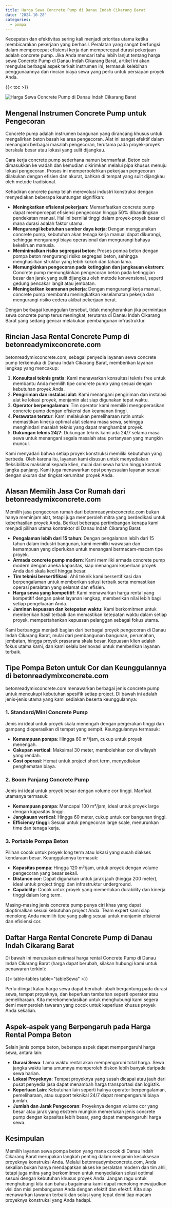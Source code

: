 ```yaml
---
title: Harga Sewa Concrete Pump di Danau Indah Cikarang Barat
date: '2024-10-28'
categories:
  - pompa
---
```


Kecepatan dan efektivitas sering kali menjadi prioritas utama ketika membicarakan pekerjaan yang berhasil. Peralatan yang sangat berfungsi dalam mempercepat efisiensi kerja dan mempercepat durasi pekerjaan adalah concrete pump. Jika Anda mencari tahu lebih lanjut tentang harga sewa Concrete Pump di Danau Indah Cikarang Barat, artikel ini akan mengulas berbagai aspek terkait instrumen ini, termasuk kelebihan penggunaannya dan rincian biaya sewa yang perlu untuk persiapan proyek Anda.

{{< toc >}}

![Harga Sewa Concrete Pump di Danau Indah Cikarang Barat](https://betoncor8.github.io/pump/concrete-pump%20(10).png)

## Mengenal Instrumen Concrete Pump untuk Pengecoran

Concrete pump adalah instrumen bangunan yang dirancang khusus untuk mengalirkan beton basah ke area pengecoran. Alat ini sangat efektif dalam menangani berbagai masalah pengecoran, terutama pada proyek-proyek berskala besar atau lokasi yang sulit dijangkau.

Cara kerja concrete pump sederhana namun bermanfaat. Beton cair dimasukkan ke wadah dan kemudian dikirimkan melalui pipa khusus menuju lokasi pengecoran. Proses ini memperbolehkan pekerjaan pengecoran dilakukan dengan efisien dan akurat, bahkan di tempat yang sulit dijangkau oleh metode tradisional.

Kehadiran concrete pump telah merevolusi industri konstruksi dengan menyediakan beberapa keuntungan signifikan:

- **Meningkatkan efisiensi pekerjaan**: Memanfaatkan concrete pump dapat mempercepat efisiensi pengecoran hingga 50% dibandingkan pendekatan manual. Hal ini bernilai tinggi dalam proyek-proyek besar di mana durasi adalah faktor utama.
- **Mengurangi kebutuhan sumber daya kerja**: Dengan menggunakan concrete pump, kebutuhan akan tenaga kerja manual dapat dikurangi, sehingga mengurangi biaya operasional dan mengurangi bahaya kekeliruan manusia.
- **Meminimalkan risiko segregasi beton**: Proses pompa beton dengan pompa beton mengurangi risiko segregasi beton, sehingga menghasilkan struktur yang lebih kokoh dan tahan lama.
- **Memungkinkan pengecoran pada ketinggian dan jangkauan ekstrem**: Concrete pump memungkinkan pengecoran beton pada ketinggian besar dan jarak yang sulit dijangkau oleh metode konvensional, seperti gedung pencakar langit atau jembatan.
- **Meningkatkan keamanan pekerja**: Dengan mengurangi kerja manual, concrete pump membantu meningkatkan keselamatan pekerja dan mengurangi risiko cedera akibat pekerjaan berat.

Dengan berbagai keunggulan tersebut, tidak mengherankan jika permintaan sewa concrete pump terus meningkat, terutama di Danau Indah Cikarang Barat yang sedang gencar melakukan pembangunan infrastruktur.

## Rincian Jasa Rental Concrete Pump di betonreadymixconcrete.com

betonreadymixconcrete.com, sebagai penyedia layanan sewa concrete pump terkemuka di Danau Indah Cikarang Barat, memberikan layanan lengkap yang mencakup:

1. **Konsultasi teknis gratis**: Kami menawarkan konsultasi teknis free untuk membantu Anda memilih tipe concrete pump yang sesuai dengan kebutuhan proyek Anda.
2. **Pengiriman dan instalasi alat**: Kami menangani pengiriman dan instalasi alat ke lokasi proyek, menjamin alat siap digunakan tepat waktu.
3. **Operator berpengalaman**: Tim operator kami memiliki mengoperasikan concrete pump dengan efisiensi dan keamanan tinggi.
4. **Perawatan teratur**: Kami melakukan pemeliharaan rutin untuk memastikan kinerja optimal alat selama masa sewa, sehingga menghindari masalah teknis yang dapat menghambat proyek.
5. **Dukungan teknis 24/7**: Dukungan teknis kami ada 24/7 selama masa sewa untuk menangani segala masalah atau pertanyaan yang mungkin muncul.

Kami menyadari bahwa setiap proyek konstruksi memiliki kebutuhan yang berbeda. Oleh karena itu, layanan kami disusun untuk menyediakan fleksibilitas maksimal kepada klien, mulai dari sewa harian hingga kontrak jangka panjang. Kami juga menawarkan opsi penyesuaian layanan sesuai dengan ukuran dan tingkat kerumitan proyek Anda.

## Alasan Memilih Jasa Cor Rumah dari betonreadymixconcrete.com

Memilih jasa pengecoran rumah dari betonreadymixconcrete.com bukan hanya meminjam alat, tetapi juga memperoleh mitra yang berdedikasi untuk keberhasilan proyek Anda. Berikut beberapa pertimbangan kenapa kami menjadi pilihan utama kontraktor di Danau Indah Cikarang Barat:

- **Pengalaman lebih dari 15 tahun**: Dengan pengalaman lebih dari 15 tahun dalam industri bangunan, kami memiliki wawasan dan kemampuan yang diperlukan untuk menangani bermacam-macam tipe proyek.
- **Armada concrete pump modern**: Kami memiliki armada concrete pump modern dengan aneka kapasitas, siap menangani keperluan proyek Anda dari skala kecil hingga besar.
- **Tim teknisi bersertifikasi**: Ahli teknik kami bersertifikasi dan berpengalaman untuk memberikan solusi terbaik serta memastikan operasi peralatan yang selamat dan efisien.
- **Harga sewa yang kompetitif**: Kami menawarkan harga rental yang kompetitif dengan paket layanan lengkap, memberikan nilai lebih bagi setiap pengeluaran Anda.
- **Jaminan kepuasan dan ketepatan waktu**: Kami berkomitmen untuk memberikan hasil terbaik dan memastikan ketepatan waktu dalam setiap proyek, mempertahankan kepuasan pelanggan sebagai fokus utama.

Kami berbangga menjadi bagian dari berbagai proyek pengecoran di Danau Indah Cikarang Barat, mulai dari pembangunan bangunan, perumahan, jembatan, hingga proyek prasarana skala besar. Kepuasan klien adalah fokus utama kami, dan kami selalu berinovasi untuk memberikan layanan terbaik.

## Tipe Pompa Beton untuk Cor dan Keunggulannya di betonreadymixconcrete.com

betonreadymixconcrete.com menawarkan berbagai jenis concrete pump untuk mencukupi kebutuhan spesifik setiap project. Di bawah ini adalah jenis-jenis utama yang kami sediakan beserta keunggulannya:

### 1\. Standard/Mini Concrete Pump

Jenis ini ideal untuk proyek skala menengah dengan pergerakan tinggi dan gampang dioperasikan di tempat yang sempit. Keunggulannya termasuk:

- **Kemampuan pompa**: Hingga 60 m³/jam, cukup untuk proyek menengah.
- **Cakupan vertical**: Maksimal 30 meter, membolehkan cor di wilayah yang rendah.
- **Cost operasi**: Hemat untuk project short term, menyediakan penghematan biaya.

### 2\. Boom Panjang Concrete Pump

Jenis ini ideal untuk proyek besar dengan volume cor tinggi. Manfaat utamanya termasuk:

- **Kemampuan pompa**: Mencapai 100 m³/jam, ideal untuk proyek large dengan kapasitas tinggi.
- **Jangkauan vertical**: Hingga 60 meter, cukup untuk cor bangunan tinggi.
- **Efficiency tinggi**: Sesuai untuk pengecoran large scale, menurunkan time dan tenaga kerja.

### 3\. Portable Pompa Beton

Pilihan cocok untuk proyek long term atau lokasi yang susah diakses kendaraan besar. Keunggulannya termasuk:

- **Kapasitas pompa**: Hingga 120 m³/jam, untuk proyek dengan volume pengecoran yang besar sekali.
- **Distance cor**: Dapat digunakan untuk jarak jauh (hingga 200 meter), ideal untuk project tinggi dan infrastruktur underground.
- **Capability**: Cocok untuk proyek yang memerlukan durability dan kinerja tinggi dalam long term.

Masing-masing jenis concrete pump punya ciri khas yang dapat dioptimalkan sesuai kebutuhan project Anda. Team expert kami siap menolong Anda memilih tipe yang paling sesuai untuk menjamin efisiensi dan efisiensi cor.

## Daftar Harga Rental Concrete Pump di Danau Indah Cikarang Barat

Di bawah ini merupakan estimasi harga rental Concrete Pump di Danau Indah Cikarang Barat (harga dapat berubah, silakan hubungi kami untuk penawaran terkini):

{{< table-tables table="tableSewa" >}}

Perlu diingat kalau harga sewa dapat berubah-ubah bergantung pada durasi sewa, tempat proyeknya, dan keperluan tambahan seperti operator atau pemeliharaan. Kita merekomendasikan untuk menghubungi kami segera demi memperoleh tawaran yang cocok untuk keperluan khusus proyek Anda sekalian.

## Aspek-aspek yang Berpengaruh pada Harga Rental Pompa Beton

Selain jenis pompa beton, beberapa aspek dapat mempengaruhi harga sewa, antara lain:

- **Durasi Sewa**: Lama waktu rental akan mempengaruhi total harga. Sewa jangka waktu lama umumnya memperoleh diskon lebih banyak daripada sewa harian.
- **Lokasi Proyeknya**: Tempat proyeknya yang susah dicapai atau jauh dari pusat penyedia jasa dapat menambah harga transportasi dan logistik.
- **Keperluan Lain**: Kebutuhan lain seperti halnya operator berpengalaman, pemeliharaan, atau support teknikal 24/7 dapat mempengaruhi biaya jumlah.
- **Jumlah dan Jarak Pengecoran**: Proyeknya dengan volume cor yang besar atau jarak yang ekstrem mungkin memerlukan jenis concrete pump dengan kapasitas lebih besar, yang dapat mempengaruhi harga sewa.

## Kesimpulan

Memilih layanan sewa pompa beton yang mana cocok di Danau Indah Cikarang Barat merupakan langkah penting dalam menjamin kesuksesan proyeknya konstruksi Anda. Melalui betonreadymixconcrete.com, Anda sekalian bukan hanya mendapatkan akses ke peralatan modern dan tim ahli, tetapi juga mitra yang berkomitmen untuk menyediakan solusi optimal sesuai dengan kebutuhan khusus proyek Anda. Jangan ragu untuk menghubungi kita dan bahas bagaimana kami dapat menolong mewujudkan visi dan misi pembangunan Anda dengan efektif dan efektif. Kita siap menawarkan tawaran terbaik dan solusi yang tepat demi tiap macam proyeknya konstruksi yang Anda hadapi.
